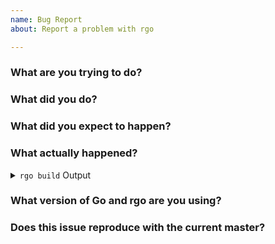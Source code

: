 ```yaml
---
name: Bug Report
about: Report a problem with rgo

---
```

<!--
Please make sure your issue title matches the Go convention; a summary
of the problem, prefixed by the primary affected package.
-->
### What are you trying to do?


### What did you do?
<!--
Please include a link to a minimal reproducer here.
-->


### What did you expect to happen?


### What actually happened?
<!--
Please include the output of `rgo build -dry-run`.
-->
<details><summary><code>rgo build</code> Output</summary><br><pre>
$ rgo build

</pre></details>


### What version of Go and rgo are you using?
<!--
Paste the output of `go version` and if you are installing rgo from source, paste
the output of `(cd $(go env GOPATH)/src/github.com/rgonomic/rgo && git rev-parse HEAD)`.
If you are using modules, also paste the output of `grep github.com/rgonomic/rgo go.sum`,
executed in the root of your dependent module.
-->


### Does this issue reproduce with the current master?

